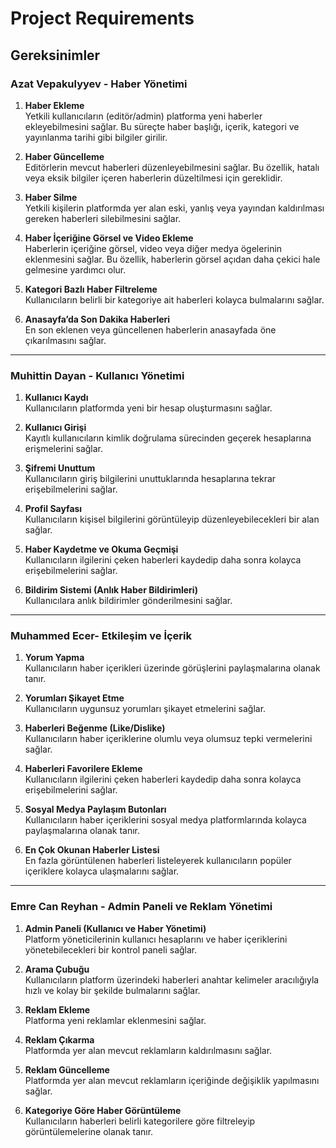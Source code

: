 # Project Requirements

## **Gereksinimler**

### **Azat Vepakulyyev - Haber Yönetimi**

1. **Haber Ekleme**  
   Yetkili kullanıcıların (editör/admin) platforma yeni haberler ekleyebilmesini sağlar. Bu süreçte haber başlığı, içerik, kategori ve yayınlanma tarihi gibi bilgiler girilir.

2. **Haber Güncelleme**  
   Editörlerin mevcut haberleri düzenleyebilmesini sağlar. Bu özellik, hatalı veya eksik bilgiler içeren haberlerin düzeltilmesi için gereklidir.

3. **Haber Silme**  
   Yetkili kişilerin platformda yer alan eski, yanlış veya yayından kaldırılması gereken haberleri silebilmesini sağlar.

4. **Haber İçeriğine Görsel ve Video Ekleme**  
   Haberlerin içeriğine görsel, video veya diğer medya ögelerinin eklenmesini sağlar. Bu özellik, haberlerin görsel açıdan daha çekici hale gelmesine yardımcı olur.

5. **Kategori Bazlı Haber Filtreleme**  
   Kullanıcıların belirli bir kategoriye ait haberleri kolayca bulmalarını sağlar.

6. **Anasayfa’da Son Dakika Haberleri**  
   En son eklenen veya güncellenen haberlerin anasayfada öne çıkarılmasını sağlar.

---

### **Muhittin Dayan - Kullanıcı Yönetimi**

1. **Kullanıcı Kaydı**  
   Kullanıcıların platformda yeni bir hesap oluşturmasını sağlar.

2. **Kullanıcı Girişi**  
   Kayıtlı kullanıcıların kimlik doğrulama sürecinden geçerek hesaplarına erişmelerini sağlar.

3. **Şifremi Unuttum**  
   Kullanıcıların giriş bilgilerini unuttuklarında hesaplarına tekrar erişebilmelerini sağlar.

4. **Profil Sayfası**  
   Kullanıcıların kişisel bilgilerini görüntüleyip düzenleyebilecekleri bir alan sağlar.

5. **Haber Kaydetme ve Okuma Geçmişi**  
   Kullanıcıların ilgilerini çeken haberleri kaydedip daha sonra kolayca erişebilmelerini sağlar.

6. **Bildirim Sistemi (Anlık Haber Bildirimleri)**  
   Kullanıcılara anlık bildirimler gönderilmesini sağlar.

---

### **Muhammed Ecer- Etkileşim ve İçerik**

1. **Yorum Yapma**  
   Kullanıcıların haber içerikleri üzerinde görüşlerini paylaşmalarına olanak tanır.

2. **Yorumları Şikayet Etme**  
   Kullanıcıların uygunsuz yorumları şikayet etmelerini sağlar.

3. **Haberleri Beğenme (Like/Dislike)**  
   Kullanıcıların haber içeriklerine olumlu veya olumsuz tepki vermelerini sağlar.

4. **Haberleri Favorilere Ekleme**  
   Kullanıcıların ilgilerini çeken haberleri kaydedip daha sonra kolayca erişebilmelerini sağlar.

5. **Sosyal Medya Paylaşım Butonları**  
   Kullanıcıların haber içeriklerini sosyal medya platformlarında kolayca paylaşmalarına olanak tanır.

6. **En Çok Okunan Haberler Listesi**  
   En fazla görüntülenen haberleri listeleyerek kullanıcıların popüler içeriklere kolayca ulaşmalarını sağlar.

---

### **Emre Can Reyhan - Admin Paneli ve Reklam Yönetimi**

1. **Admin Paneli (Kullanıcı ve Haber Yönetimi)**  
   Platform yöneticilerinin kullanıcı hesaplarını ve haber içeriklerini yönetebilecekleri bir kontrol paneli sağlar.

2. **Arama Çubuğu**  
   Kullanıcıların platform üzerindeki haberleri anahtar kelimeler aracılığıyla hızlı ve kolay bir şekilde bulmalarını sağlar.

3. **Reklam Ekleme**  
   Platforma yeni reklamlar eklenmesini sağlar.

4. **Reklam Çıkarma**  
   Platformda yer alan mevcut reklamların kaldırılmasını sağlar.

5. **Reklam Güncelleme**  
   Platformda yer alan mevcut reklamların içeriğinde değişiklik yapılmasını sağlar.

6. **Kategoriye Göre Haber Görüntüleme**  
   Kullanıcıların haberleri belirli kategorilere göre filtreleyip görüntülemelerine olanak tanır.

